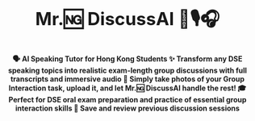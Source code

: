 <p style="text-align:center; font-size: 2.5em;">
  <strong>Mr.🆖 DiscussAI 👥🎙️🎧</strong>
</p>
<p style="text-align:center; font-size: 1em;">
  <strong>🗣️ AI Speaking Tutor for Hong Kong Students ✨ Transform any DSE speaking topics into realistic exam-length group discussions with full transcripts and immersive audio 📸 Simply take photos of your Group Interaction task, upload it, and let Mr.🆖 DiscussAI handle the rest! 🎓 Perfect for DSE oral exam preparation and practice of essential group interaction skills 💾 Save and review previous discussion sessions</strong>
</p>

